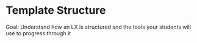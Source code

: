 # Template Structure

Goal: Understand how an LX is structured and the tools your students will use to progress through it